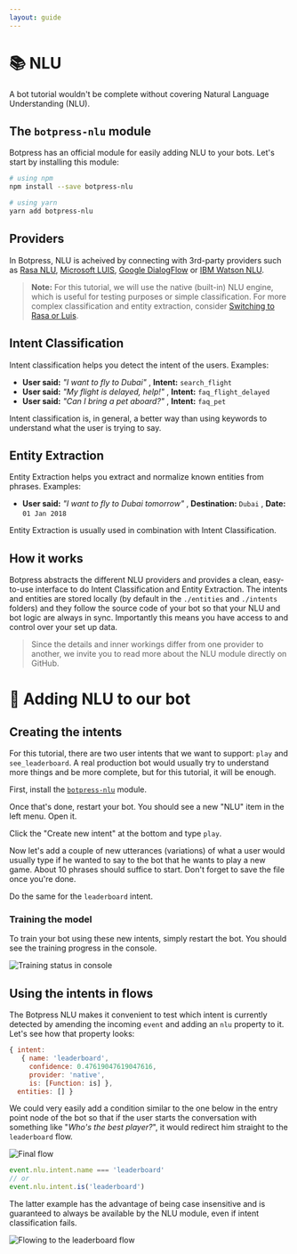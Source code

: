 ```yaml
---
layout: guide
---
```


# 📚 NLU

A bot tutorial wouldn't be complete without covering Natural Language Understanding (NLU).

## The `botpress-nlu` module

Botpress has an official module for easily adding NLU to your bots. Let's start by installing this module:

```bash
# using npm
npm install --save botpress-nlu

# using yarn
yarn add botpress-nlu
```

## Providers

In Botpress, NLU is acheived by connecting with 3rd-party providers such as [Rasa NLU](http://nlu.rasa.ai), [Microsoft LUIS](https://www.luis.ai/), [Google DialogFlow](dialogflow.com) or [IBM Watson NLU](https://www.ibm.com/watson/services/natural-language-understanding/).

> **Note:** For this tutorial, we will use the native (built-in) NLU engine, which is useful for testing purposes or simple classification. For more complex classification and entity extraction, consider [Switching to Rasa or Luis](https://github.com/botpress/botpress-nlu).

## Intent Classification

Intent classification helps you detect the intent of the users. Examples:
- **User said:** *"I want to fly to Dubai"* , **Intent:** `search_flight`
- **User said:** *"My flight is delayed, help!"* , **Intent:** `faq_flight_delayed`
- **User said:** *"Can I bring a pet aboard?"* , **Intent:** `faq_pet`

Intent classification is, in general, a better way than using keywords to understand what the user is trying to say.

## Entity Extraction

Entity Extraction helps you extract and normalize known entities from phrases. Examples:
- **User said:** *"I want to fly to Dubai tomorrow"* , **Destination:** `Dubai` , **Date:** `01 Jan 2018`

Entity Extraction is usually used in combination with Intent Classification.

## How it works

Botpress abstracts the different NLU providers and provides a clean, easy-to-use interface to do Intent Classification and Entity Extraction. The intents and entities are stored locally (by default in the `./entities` and `./intents` folders) and they follow the source code of your bot so that your NLU and bot logic are always in sync.  Importantly this means you have access to and control over your set up data.

> Since the details and inner workings differ from one provider to another, we invite you to read more about the NLU module directly on GitHub.

# 🔨 Adding NLU to our bot

## Creating the intents

For this tutorial, there are two user intents that we want to support: `play` and `see_leaderboard`. A real production bot would usually try to understand more things and be more complete, but for this tutorial, it will be enough.

First, install the [`botpress-nlu`](https://github.com/botpress/botpress-nlu) module.

Once that's done, restart your bot. You should see a new "NLU" item in the left menu. Open it.

Click the "Create new intent" at the bottom and type `play`.

Now let's add a couple of new utterances (variations) of what a user would usually type if he wanted to say to the bot that he wants to play a new game.  About 10 phrases should suffice to start. Don't forget to save the file once you're done.

Do the same for the `leaderboard` intent.

### Training the model

To train your bot using these new intents, simply restart the bot. You should see the training progress in the console.

![Training status in console][nluConsole]

## Using the intents in flows

The Botpress NLU makes it convenient to test which intent is currently detected by amending the incoming `event` and adding an `nlu` property to it. Let's see how that property looks:

```js
{ intent:
   { name: 'leaderboard',
     confidence: 0.47619047619047616,
     provider: 'native',
     is: [Function: is] },
  entities: [] }
```

We could very easily add a condition similar to the one below in the entry point node of the bot so that if the user starts the conversation with something like "*Who's the best player?*", it would redirect him straight to the `leaderboard` flow.

![Final flow][nluFlow]

```js
event.nlu.intent.name === 'leaderboard'
// or
event.nlu.intent.is('leaderboard')
```

The latter example has the advantage of being case insensitive and is guaranteed to always be available by the NLU module, even if intent classification fails.

![Flowing to the leaderboard flow][nluLeaderboard]

[nluLeaderboard]: {{site.baseurl}}/images/nluLeaderboard.jpg
[nluConsole]: {{site.baseurl}}/images/nluConsole.jpg
[nluFlow]: {{site.baseurl}}/images/nluFlow.jpg
